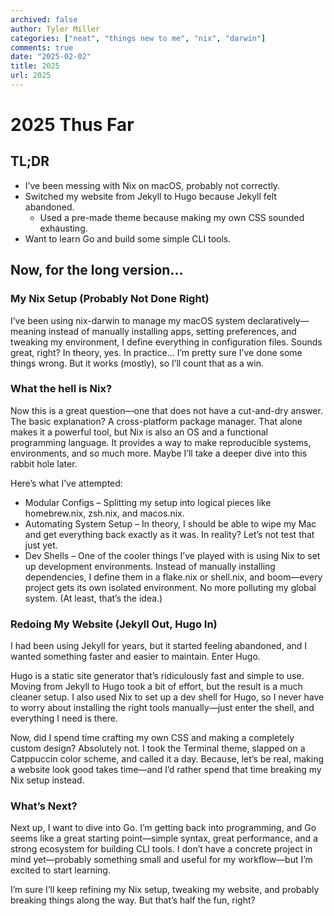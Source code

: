 ```yaml
---
archived: false
author: Tyler Miller
categories: ["neat", "things new to me", "nix", "darwin"]
comments: true
date: "2025-02-02"
title: 2025
url: 2025
---
```

# 2025 Thus Far

## TL;DR
- I’ve been messing with Nix on macOS, probably not correctly.
- Switched my website from Jekyll to Hugo because Jekyll felt abandoned.
    - Used a pre-made theme because making my own CSS sounded exhausting.
- Want to learn Go and build some simple CLI tools.

## Now, for the long version…

### My Nix Setup (Probably Not Done Right)

I’ve been using nix-darwin to manage my macOS system declaratively—meaning instead of manually installing apps, setting preferences, and tweaking my environment, I define everything in configuration files. Sounds great, right? In theory, yes. In practice… I’m pretty sure I’ve done some things wrong. But it works (mostly), so I’ll count that as a win.

### What the hell is Nix?

Now this is a great question—one that does not have a cut-and-dry answer. The basic explanation? A cross-platform package manager. That alone makes it a powerful tool, but Nix is also an OS and a functional programming language. It provides a way to make reproducible systems, environments, and so much more. Maybe I’ll take a deeper dive into this rabbit hole later.

Here’s what I’ve attempted:
- Modular Configs – Splitting my setup into logical pieces like homebrew.nix, zsh.nix, and macos.nix.
- Automating System Setup – In theory, I should be able to wipe my Mac and get everything back exactly as it was. In reality? Let’s not test that just yet.
- Dev Shells – One of the cooler things I’ve played with is using Nix to set up development environments. Instead of manually installing dependencies, I define them in a flake.nix or shell.nix, and boom—every project gets its own isolated environment. No more polluting my global system. (At least, that’s the idea.)

### Redoing My Website (Jekyll Out, Hugo In)

I had been using Jekyll for years, but it started feeling abandoned, and I wanted something faster and easier to maintain. Enter Hugo.

Hugo is a static site generator that’s ridiculously fast and simple to use. Moving from Jekyll to Hugo took a bit of effort, but the result is a much cleaner setup. I also used Nix to set up a dev shell for Hugo, so I never have to worry about installing the right tools manually—just enter the shell, and everything I need is there.

Now, did I spend time crafting my own CSS and making a completely custom design? Absolutely not. I took the Terminal theme, slapped on a Catppuccin color scheme, and called it a day. Because, let’s be real, making a website look good takes time—and I’d rather spend that time breaking my Nix setup instead.

### What’s Next?

Next up, I want to dive into Go. I’m getting back into programming, and Go seems like a great starting point—simple syntax, great performance, and a strong ecosystem for building CLI tools. I don’t have a concrete project in mind yet—probably something small and useful for my workflow—but I’m excited to start learning.

I’m sure I’ll keep refining my Nix setup, tweaking my website, and probably breaking things along the way. But that’s half the fun, right?
